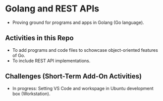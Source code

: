 # Golang and REST APIs
- Proving ground for programs and apps in Golang (Go language).

## Activities in this Repo
- To add programs and code files to schowcase object-oriented features of Go.
- To include REST API implementations.

## Challenges (Short-Term Add-On Activities)
- In progress: Setting VS Code and workspage in Ubuntu development box (Workstation).
